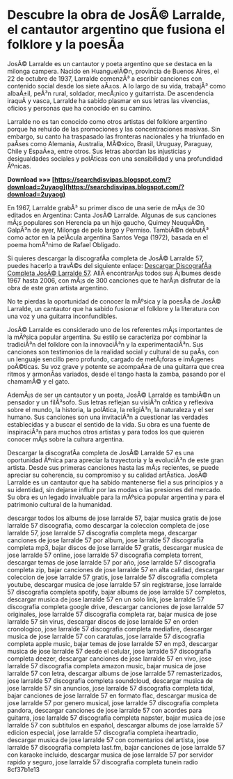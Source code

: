 
 
# Descubre la obra de JosÃ© Larralde, el cantautor argentino que fusiona el folklore y la poesÃ­a
 
JosÃ© Larralde es un cantautor y poeta argentino que se destaca en la milonga campera. Nacido en HuanguelÃ©n, provincia de Buenos Aires, el 22 de octubre de 1937, Larralde comenzÃ³ a escribir canciones con contenido social desde los siete aÃ±os. A lo largo de su vida, trabajÃ³ como albaÃ±il, peÃ³n rural, soldador, mecÃ¡nico y guitarrista. De ascendencia iraquÃ­ y vasca, Larralde ha sabido plasmar en sus letras las vivencias, oficios y personas que ha conocido en su camino.
 
Larralde no es tan conocido como otros artistas del folklore argentino porque ha rehuido de las promociones y las concentraciones masivas. Sin embargo, su canto ha traspasado las fronteras nacionales y ha triunfado en paÃ­ses como Alemania, Australia, MÃ©xico, Brasil, Uruguay, Paraguay, Chile y EspaÃ±a, entre otros. Sus letras abordan las injusticias y desigualdades sociales y polÃ­ticas con una sensibilidad y una profundidad Ãºnicas.
 
**Download »»» [https://searchdisvipas.blogspot.com/?download=2uyaog](https://searchdisvipas.blogspot.com/?download=2uyaog)**


 
En 1967, Larralde grabÃ³ su primer disco de una serie de mÃ¡s de 30 editados en Argentina: Canta JosÃ© Larralde. Algunas de sus canciones mÃ¡s populares son Herencia pa un hijo gaucho, Quimey NeuquÃ©n, GalpÃ³n de ayer, Milonga de pelo largo y Permiso. TambiÃ©n debutÃ³ como actor en la pelÃ­cula argentina Santos Vega (1972), basada en el poema homÃ³nimo de Rafael Obligado.
 
Si quieres descargar la discografÃ­a completa de JosÃ© Larralde 57, puedes hacerlo a travÃ©s del siguiente enlace: [Descargar DiscografÃ­a Completa JosÃ© Larralde 57](https://soundcloud.com/olseherve1972/descargar-discografia-completa-jose-larralde-57). AllÃ­ encontrarÃ¡s todos sus Ã¡lbumes desde 1967 hasta 2006, con mÃ¡s de 300 canciones que te harÃ¡n disfrutar de la obra de este gran artista argentino.
 
No te pierdas la oportunidad de conocer la mÃºsica y la poesÃ­a de JosÃ© Larralde, un cantautor que ha sabido fusionar el folklore y la literatura con una voz y una guitarra inconfundibles.
  
JosÃ© Larralde es considerado uno de los referentes mÃ¡s importantes de la mÃºsica popular argentina. Su estilo se caracteriza por combinar la tradiciÃ³n del folklore con la innovaciÃ³n y la experimentaciÃ³n. Sus canciones son testimonios de la realidad social y cultural de su paÃ­s, con un lenguaje sencillo pero profundo, cargado de metÃ¡foras e imÃ¡genes poÃ©ticas. Su voz grave y potente se acompaÃ±a de una guitarra que crea ritmos y armonÃ­as variados, desde el tango hasta la zamba, pasando por el chamamÃ© y el gato.
 
AdemÃ¡s de ser un cantautor y un poeta, JosÃ© Larralde es tambiÃ©n un pensador y un filÃ³sofo. Sus letras reflejan su visiÃ³n crÃ­tica y reflexiva sobre el mundo, la historia, la polÃ­tica, la religiÃ³n, la naturaleza y el ser humano. Sus canciones son una invitaciÃ³n a cuestionar las verdades establecidas y a buscar el sentido de la vida. Su obra es una fuente de inspiraciÃ³n para muchos otros artistas y para todos los que quieren conocer mÃ¡s sobre la cultura argentina.
 
Descargar la discografÃ­a completa de JosÃ© Larralde 57 es una oportunidad Ãºnica para apreciar la trayectoria y la evoluciÃ³n de este gran artista. Desde sus primeras canciones hasta las mÃ¡s recientes, se puede apreciar su coherencia, su compromiso y su calidad artÃ­stica. JosÃ© Larralde es un cantautor que ha sabido mantenerse fiel a sus principios y a su identidad, sin dejarse influir por las modas o las presiones del mercado. Su obra es un legado invaluable para la mÃºsica popular argentina y para el patrimonio cultural de la humanidad.
 
descargar todos los albums de jose larralde 57,  bajar musica gratis de jose larralde 57 discografia,  como descargar la coleccion completa de jose larralde 57,  jose larralde 57 discografia completa mega,  descargar canciones de jose larralde 57 por album,  jose larralde 57 discografia completa mp3,  bajar discos de jose larralde 57 gratis,  descargar musica de jose larralde 57 online,  jose larralde 57 discografia completa torrent,  descargar temas de jose larralde 57 por año,  jose larralde 57 discografia completa zip,  bajar canciones de jose larralde 57 en alta calidad,  descargar coleccion de jose larralde 57 gratis,  jose larralde 57 discografia completa youtube,  descargar musica de jose larralde 57 sin registrarse,  jose larralde 57 discografia completa spotify,  bajar albums de jose larralde 57 completos,  descargar musica de jose larralde 57 en un solo link,  jose larralde 57 discografia completa google drive,  descargar canciones de jose larralde 57 originales,  jose larralde 57 discografia completa rar,  bajar musica de jose larralde 57 sin virus,  descargar discos de jose larralde 57 en orden cronologico,  jose larralde 57 discografia completa mediafire,  descargar musica de jose larralde 57 con caratulas,  jose larralde 57 discografia completa apple music,  bajar temas de jose larralde 57 en mp3,  descargar musica de jose larralde 57 desde el celular,  jose larralde 57 discografia completa deezer,  descargar canciones de jose larralde 57 en vivo,  jose larralde 57 discografia completa amazon music,  bajar musica de jose larralde 57 con letra,  descargar albums de jose larralde 57 remasterizados,  jose larralde 57 discografia completa soundcloud,  descargar musica de jose larralde 57 sin anuncios,  jose larralde 57 discografia completa tidal,  bajar canciones de jose larralde 57 en formato flac,  descargar musica de jose larralde 57 por genero musical,  jose larralde 57 discografia completa pandora,  descargar canciones de jose larralde 57 con acordes para guitarra,  jose larralde 57 discografia completa napster,  bajar musica de jose larralde 57 con subtitulos en español,  descargar albums de jose larralde 57 edicion especial,  jose larralde 57 discografia completa iheartradio,  descargar musica de jose larralde 57 con comentarios del artista,  jose larralde 57 discografia completa last.fm,  bajar canciones de jose larralde 57 con karaoke incluido,  descargar musica de jose larralde 57 por servidor rapido y seguro,  jose larralde 57 discografia completa tunein radio
 8cf37b1e13
 
